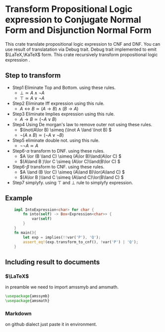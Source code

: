 # Transform Propositional Logic expression to Conjugate Normal Form and Disjunction Normal Form

This crate translate propositional logic expression to CNF and DNF. You can use result of translatation via Debug trait.
Debug trait implemented to emit $\LaTeX,\KaTeX$ form.
This crate recursively transform propositional logic expression .

## Step to transform

* Step1 Eliminate Top and Bottom.
using these rules.
  * $\bot \simeq A\land \lnot A$
  * $\top \simeq A\lor \lnot A$
* Step2 Eliminate Iff expression
using this rule.
  * $A \leftrightarrow B \simeq (A\to B)\land(B\to A)$
* Step3 Eliminate Implies expression
using this rule.
  * $A\to B \simeq (\lnot A \lor B)$  
* Step4 Using De morgan's law to remove outer not
  using these rules.
  * $\lnot(A\lor B) \simeq (\lnot A \land \lnot B) $
  * $\lnot(A\land B) \simeq (\lnot A\lor \lnot B)$
* Step5 eliminate double not.
  using this rule.
  * $\lnot\lnot A \simeq A$
* Step6-$\alpha$ transform to DNF.
  using these rules.
  * $A \lor (B \land C) \simeq (A\lor B)\land(A\lor C) $
  * $(A\land B )\lor  C \simeq (A\lor C)\land(B\lor C) $
* Step6-$\beta$ transform to CNF.
  using these rules.
  * $A \land (B \lor C) \simeq (A\land B)\lor(A\land C) $
  * $(A\lor B )\land  C \simeq (A\land C)\lor(B\land C) $
* Step7 simplyfy.
  using $\top$ and $\bot$ rule to simplyfy expression.

## Example

```rust
    impl IntoExpression<char> for char {
        fn into(self) -> Box<Expression<char>> {
            var(self)
        }
    }
    fn main(){
        let exp = implies(!!var('P'), 'Q');
        assert_eq!(exp.transform_to_cnf(), !var('P') | 'Q');
    }
```

## Including result to documents

### $\LaTeX$

in preamble we need to import amssmyb and amsmath.

```latex
\usepackage{amssymb}
\usepackage{amsmath}
```

### Markdown

on github dialect just paste it in environment.